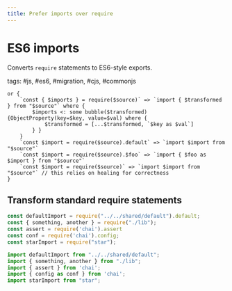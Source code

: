 ```yaml
---
title: Prefer imports over require
---
```


# ES6 imports

Converts `require` statements to ES6-style exports.

tags: #js, #es6, #migration, #cjs, #commonjs

```grit
or {
    `const { $imports } = require($source)` => `import { $transformed } from "$source"` where {
        $imports <: some bubble($transformed) {ObjectProperty(key=$key, value=$val) where {
            $transformed = [...$transformed, `$key as $val`]
        } }
    }
    `const $import = require($source).default` => `import $import from "$source"`
    `const $import = require($source).$foo` => `import { $foo as $import } from "$source"`
    `const $import = require($source)` => `import $import from "$source"` // this relies on healing for correctness
}
```

## Transform standard require statements

```js
const defaultImport = require("../../shared/default").default;
const { something, another } = require("./lib");
const assert = require('chai').assert 
const conf = require('chai').config;
const starImport = require("star");
```

```ts
import defaultImport from "../../shared/default";
import { something, another } from "./lib";
import { assert } from 'chai';
import { config as conf } from 'chai';
import starImport from "star";
```
